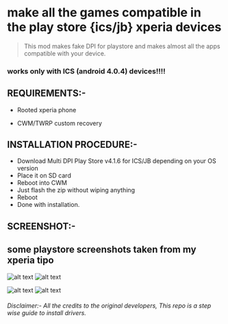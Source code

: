 # make all the games compatible in the play store {ics/jb} xperia devices

>This mod makes fake DPI for playstore and makes almost all the apps compatible with your device.

### works only with ICS (android 4.0.4) devices!!!!

## REQUIREMENTS:-

* Rooted xperia phone

* CWM/TWRP custom recovery


## INSTALLATION PROCEDURE:-

* Download Multi DPI Play Store v4.1.6 for ICS/JB depending on your OS version
* Place it on SD card
* Reboot into CWM
* Just flash the zip without wiping anything
* Reboot
* Done with installation. 

## SCREENSHOT:-

## some playstore screenshots taken from my xperia tipo 

![alt text](https://img.xda-cdn.com/rZtf8Tkqusek2xg1Vs3wxAHPlfI=/http%3A%2F%2Fi1291.photobucket.com%2Falbums%2Fb553%2Fvsbrt%2FScreenshot_2013-07-07-16-17-29_zps478ea4a7.png "FrontLine Commando")	![alt text](https://img.xda-cdn.com/dqQn8c0vh_t1Kpfh2B0LvkzpWIM=/http%3A%2F%2Fi1291.photobucket.com%2Falbums%2Fb553%2Fvsbrt%2FScreenshot_2013-07-07-16-16-44_zpscd2ea5f1.png "Iron Man 3")

![alt text](https://img.xda-cdn.com/QuhRYgm2jWYrrMESzECiguPwPLc=/http%3A%2F%2Fi1291.photobucket.com%2Falbums%2Fb553%2Fvsbrt%2FScreenshot_2013-07-07-16-16-04_zps4e068975.png "NFS MW")	![alt text](https://img.xda-cdn.com/FZ9Ayrs7fhog99hk0vKMhu5DUb4=/http%3A%2F%2Fi1291.photobucket.com%2Falbums%2Fb553%2Fvsbrt%2FScreenshot_2013-07-07-16-15-38_zpsc7323485.png "Contract Killer")

###### Disclaimer:- All the credits to the original developers, This repo is a step wise guide to install drivers.
